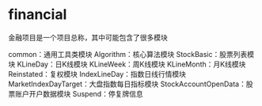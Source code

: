 # financial
金融项目是一个项目总称，其中可能包含了很多模块

common：通用工具类模块
Algorithm：核心算法模块
StockBasic：股票列表模块
KLineDay：日K线模块
KLineWeek：周K线模块
KLineMonth：月K线模块
Reinstated：复权模块
IndexLineDay：指数日线行情模块
MarketIndexDayTarget：大盘指数每日指标模块
StockAccountOpenData：股票账户开户数据模块
Suspend：停复牌信息

